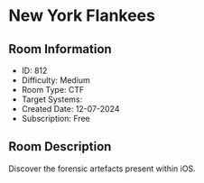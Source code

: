 ﻿# New York Flankees

## Room Information
- ID: 812
- Difficulty: Medium
- Room Type: CTF
- Target Systems: 
- Created Date: 12-07-2024
- Subscription: Free

## Room Description
Discover the forensic artefacts present within iOS.
